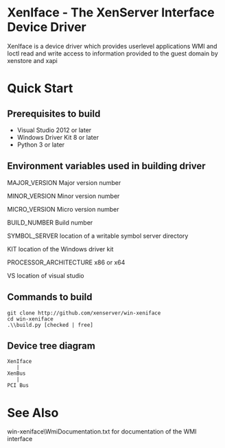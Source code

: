 XenIface - The XenServer Interface Device Driver
==========================================

XenIface is a device driver which provides userlevel applications WMI and Ioctl
read and write access to information provided to the guest domain by
xenstore and xapi

Quick Start
===========

Prerequisites to build
----------------------

*   Visual Studio 2012 or later 
*   Windows Driver Kit 8 or later
*   Python 3 or later 

Environment variables used in building driver
-----------------------------

MAJOR\_VERSION Major version number

MINOR\_VERSION Minor version number

MICRO\_VERSION Micro version number

BUILD\_NUMBER Build number

SYMBOL\_SERVER location of a writable symbol server directory

KIT location of the Windows driver kit

PROCESSOR\_ARCHITECTURE x86 or x64

VS location of visual studio

Commands to build
-----------------

    git clone http://github.com/xenserver/win-xeniface
    cd win-xeniface 
    .\\build.py [checked | free]


Device tree diagram
-------------------

    XenIface
       |
    XenBus
       |
    PCI Bus

See Also
========

win-xeniface\WmiDocumentation.txt for documentation of the WMI interface

